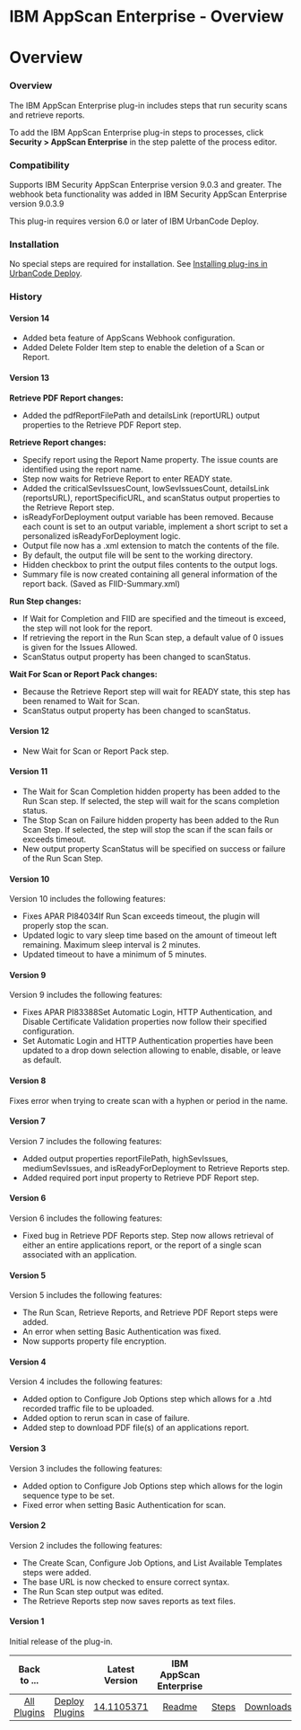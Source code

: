 
IBM AppScan Enterprise - Overview
=================================

# Overview



### Overview




 


The IBM AppScan Enterprise plug-in includes steps that run security scans and retrieve reports.


To add the IBM AppScan Enterprise plug-in steps to processes, click **Security > AppScan Enterprise** in the step palette of the process editor.


### Compatibility


Supports IBM Security AppScan Enterprise version 9.0.3 and greater. The webhook beta functionality was added in IBM Security AppScan Enterprise version 9.0.3.9


This plug-in requires version 6.0 or later of IBM UrbanCode Deploy.


### Installation


No special steps are required for installation. See [Installing plug-ins in UrbanCode Deploy](https://www.urbancode.com/resource/installing-plug-ins-in-urbancode-products/ "Installing plug-ins in UrbanCode Deploy").


### History


#### Version 14


* Added beta feature of AppScans Webhook configuration.
* Added Delete Folder Item step to enable the deletion of a Scan or Report.


#### Version 13


**Retrieve PDF Report changes:**


* Added the pdfReportFilePath and detailsLink (reportURL) output properties to the Retrieve PDF Report step.


**Retrieve Report changes:**


* Specify report using the Report Name property. The issue counts are identified using the report name.
* Step now waits for Retrieve Report to enter READY state.
* Added the criticalSevIssuesCount, lowSevIssuesCount, detailsLink (reportsURL), reportSpecificURL, and scanStatus output properties to the Retrieve Report step.
* isReadyForDeployment output variable has been removed. Because each count is set to an output variable, implement a short script to set a personalized isReadyForDeployment logic.
* Output file now has a .xml extension to match the contents of the file.
* By default, the output file will be sent to the working directory.
* Hidden checkbox to print the output files contents to the output logs.
* Summary file is now created containing all general information of the report back. (Saved as FIID-Summary.xml)


**Run Step changes:**


* If Wait for Completion and FIID are specified and the timeout is exceed, the step will not look for the report.
* If retrieving the report in the Run Scan step, a default value of 0 issues is given for the Issues Allowed.
* ScanStatus output property has been changed to scanStatus.


**Wait For Scan or Report Pack changes:**


* Because the Retrieve Report step will wait for READY state, this step has been renamed to Wait for Scan.
* ScanStatus output property has been changed to scanStatus.


#### Version 12


* New Wait for Scan or Report Pack step.


#### Version 11


* The Wait for Scan Completion hidden property has been added to the Run Scan step. If selected, the step will wait for the scans completion status.
* The Stop Scan on Failure hidden property has been added to the Run Scan Step. If selected, the step will stop the scan if the scan fails or exceeds timeout.
* New output property ScanStatus will be specified on success or failure of the Run Scan Step.


#### Version 10


Version 10 includes the following features:


* Fixes APAR PI84034If Run Scan exceeds timeout, the plugin will properly stop the scan.
* Updated logic to vary sleep time based on the amount of timeout left remaining. Maximum sleep interval is 2 minutes.
* Updated timeout to have a minimum of 5 minutes.


#### Version 9


Version 9 includes the following features:


* Fixes APAR PI83388Set Automatic Login, HTTP Authentication, and Disable Certificate Validation properties now follow their specified configuration.
* Set Automatic Login and HTTP Authentication properties have been updated to a drop down selection allowing to enable, disable, or leave as default.


#### Version 8


Fixes error when trying to create scan with a hyphen or period in the name.


#### Version 7


Version 7 includes the following features:


* Added output properties reportFilePath, highSevIssues, mediumSevIssues, and isReadyForDeployment to Retrieve Reports step.
* Added required port input property to Retrieve PDF Report step.


#### Version 6


Version 6 includes the following features:


* Fixed bug in Retrieve PDF Reports step. Step now allows retrieval of either an entire applications report, or the report of a single scan associated with an application.


#### Version 5


Version 5 includes the following features:


* The Run Scan, Retrieve Reports, and Retrieve PDF Report steps were added.
* An error when setting Basic Authentication was fixed.
* Now supports property file encryption.


#### Version 4


Version 4 includes the following features:


* Added option to Configure Job Options step which allows for a .htd recorded traffic file to be uploaded.
* Added option to rerun scan in case of failure.
* Added step to download PDF file(s) of an applications report.


#### Version 3


Version 3 includes the following features:


* Added option to Configure Job Options step which allows for the login sequence type to be set.
* Fixed error when setting Basic Authentication for scan.


#### Version 2


Version 2 includes the following features:


* The Create Scan, Configure Job Options, and List Available Templates steps were added.
* The base URL is now checked to ensure correct syntax.
* The Run Scan step output was edited.
* The Retrieve Reports step now saves reports as text files.


#### Version 1


Initial release of the plug-in.




|Back to ...||Latest Version|IBM AppScan Enterprise |||
| :---: | :---: | :---: | :---: | :---: | :---: |
|[All Plugins](../../index.md)|[Deploy Plugins](../README.md)|[14.1105371](https://raw.githubusercontent.com/UrbanCode/IBM-UCD-PLUGINS/main/files/appscan/appscan-14.1105371.zip)|[Readme](README.md)|[Steps](steps.md)|[Downloads](downloads.md)|
